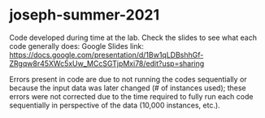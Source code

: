 # joseph-summer-2021
Code developed during time at the lab.
Check the slides to see what each code generally does: 
Google Slides link: https://docs.google.com/presentation/d/1Bw1qLDBshhGf-ZRgqw8r45XWc5xUw_MCcSGTjpMxi78/edit?usp=sharing


Errors present in code are due to not running the codes sequentially or because the input data was later changed (# of instances used); these errors were not corrected due to the time required to fully run each code sequentially in perspective of the data (10,000 instances, etc.). 
